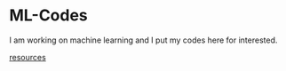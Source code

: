 # ML-Codes
I am working on machine learning and I put my codes here for interested.




[resources](https://www.youtube.com/watch?v=aOEoxyA4uXU)

